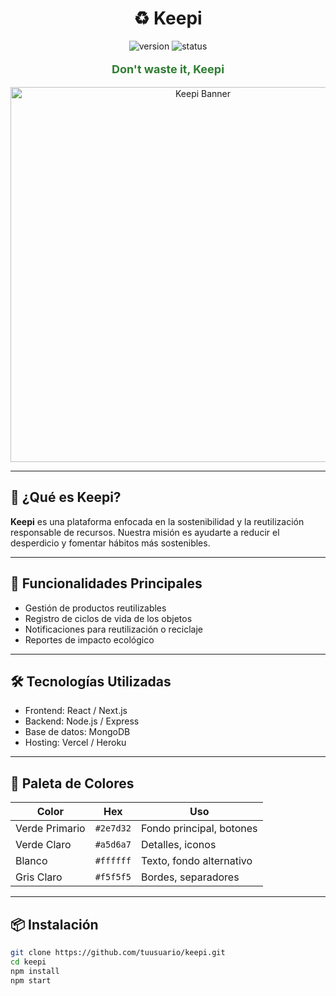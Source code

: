 <h1 align="center">♻️ Keepi</h1>

<p align="center">
  <img src="https://img.shields.io/badge/version-1.0.0-brightgreen" alt="version" />
  <img src="https://img.shields.io/badge/status-active-success" alt="status" />
</p>

<p align="center" style="color: #2e7d32; font-size: 18px;">
  <strong>Don't waste it, Keepi</strong>
</p>

<p align="center">
  <img src="https://your-image-url.com/banner.png" alt="Keepi Banner" width="600"/>
</p>

---

## 🌱 ¿Qué es Keepi?

**Keepi** es una plataforma enfocada en la sostenibilidad y la reutilización responsable de recursos. Nuestra misión es ayudarte a reducir el desperdicio y fomentar hábitos más sostenibles.

---

## 🚀 Funcionalidades Principales

- Gestión de productos reutilizables
- Registro de ciclos de vida de los objetos
- Notificaciones para reutilización o reciclaje
- Reportes de impacto ecológico

---

## 🛠️ Tecnologías Utilizadas

- Frontend: React / Next.js
- Backend: Node.js / Express
- Base de datos: MongoDB
- Hosting: Vercel / Heroku

---

## 🎨 Paleta de Colores

| Color | Hex      | Uso                |
|-------|----------|--------------------|
| Verde Primario | `#2e7d32` | Fondo principal, botones |
| Verde Claro    | `#a5d6a7` | Detalles, iconos         |
| Blanco         | `#ffffff` | Texto, fondo alternativo |
| Gris Claro     | `#f5f5f5` | Bordes, separadores      |

---

## 📦 Instalación

```bash
git clone https://github.com/tuusuario/keepi.git
cd keepi
npm install
npm start
